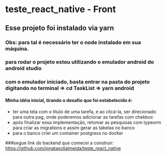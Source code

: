 # teste_react_native - Front

## Esse projeto foi instalado via yarn

### Obs:  para tal é necessário ter o node instalado em sua máquina.
### para rodar o projeto estou utilizando o emulador android do android studio
### com o emulador iniciado, basta entrar na pasta do projeto digitando no terminal => cd TaskList => yarn android 

#### Minha idéia inicial, tirando o desafio que foi estabelecido é:
-  ter uma tela com o titulo de uma tarefa, e ao clicá-la, ser direcionado para outra pag, onde poderemos adicionar as tarefas com chekbox
-  após finalizar essa implementação, retomar as pesquisas com typeorm para criar as migrations e assim gerar as tabelas no banco
-  para o banco criei um container postgress no docker

###segue link do backend que comecei a construir:
https://github.com/jonatasolialmeida/teste_react_native
